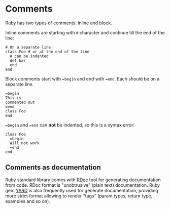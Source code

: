 # Comments

Ruby has two types of comments: inline and block.

Inline comments are starting with `#` character and continue till the end of the line:

    # On a separate line
    class Foo # or at the end of the line
      # can be indented
      def bar
      end
    end

Block comments start with `=begin` and end with `=end`. Each should be on a separate line.

    =begin
    This is
    commented out
    =end
    class Foo
    end

`=begin` and `=end` can **not** be indented, so this is a syntax error:

    class Foo
      =begin
      Will not work
      =end
    end

## Comments as documentation

Ruby standard library comes with [RDoc](../developing/documenting.md) tool for generating documentation from code. RDoc format is "unobtrusive" (plain text) documentation. Ruby gem [YARD](https://yardoc.org/) is also frequently used for generate documentation, providing more strict format allowing to render "tags" (param types, return type, examples and so on).